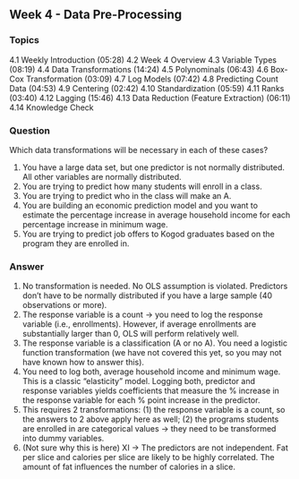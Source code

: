 ## Week 4 - Data Pre-Processing

### Topics
  4.1 Weekly Introduction (05:28)
  4.2 Week 4 Overview
  4.3 Variable Types (08:19)
  4.4 Data Transformations (14:24)
  4.5 Polynominals (06:43)
  4.6 Box-Cox Transformation (03:09)
  4.7 Log Models (07:42)
  4.8 Predicting Count Data (04:53)
  4.9 Centering (02:42)
  4.10 Standardization (05:59)
  4.11 Ranks (03:40)
  4.12 Lagging (15:46)
  4.13 Data Reduction (Feature Extraction) (06:11)
  4.14 Knowledge Check
    
### Question
Which data transformations will be necessary in each of these cases?
  1. You have a large data set, but one predictor is not normally distributed. All other variables are normally distributed.
  2. You are trying to predict how many students will enroll in a class.
  3. You are trying to predict who in the class will make an A.
  4. You are building an economic prediction model and you want to estimate the percentage increase in average household income for each percentage increase in minimum wage.
  5. You are trying to predict job offers to Kogod graduates based on the program they are enrolled in.

### Answer
  1. No transformation is needed. No OLS assumption is violated. Predictors don’t have to be normally distributed if you have a large sample (40 observations or more).
  2. The response variable is a count → you need to log the response variable (i.e., enrollments). However, if average enrollments are substantially larger than 0, OLS will perform relatively well.
  3. The response variable is a classification (A or no A). You need a logistic function transformation (we have not covered this yet, so you may not have known how to answer this).
  4. You need to log both, average household income and minimum wage. This is a classic “elasticity” model. Logging both, predictor and response variables yields coefficients that measure the % increase in the response variable for each % point increase in the predictor.
  5. This requires 2 transformations: (1) the response variable is a count, so the answers to 2 above apply here as well; (2) the programs students are enrolled in are categorical values → they need to be transformed into dummy variables.
  6. (Not sure why this is here) XI → The predictors are not independent. Fat per slice and calories per slice are likely to be highly correlated. The amount of fat influences the number of calories in a slice.
